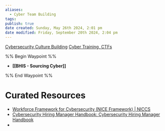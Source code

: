 ```yaml
---
aliases:
  - Cyber Team Building
tags: 
publish: true
date created: Sunday, May 26th 2024, 2:01 pm
date modified: Friday, September 20th 2024, 2:04 pm
---
```


[Cybersecurity Culture Building](../Cybersecurity%20Culture%20Building/Cybersecurity%20Culture%20Building.md)
[Cyber Training, CTFs](../Cyber%20Training,%20CTFs/Cyber%20Training,%20CTFs.md)

%% Begin Waypoint %%
- **[[BHIS - Sourcing Cyber]]**

%% End Waypoint %%

# Curated Resources

- [Workforce Framework for Cybersecurity (NICE Framework) | NICCS](https://niccs.cisa.gov/workforce-development/nice-framework) 
- [Cybersecurity Hiring Manager Handbook: Cybersecurity Hiring Manager Handbook](https://cybersecurity-hiring-manager-handbook.netlify.app/) 
- 
